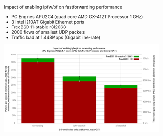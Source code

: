 Impact of enabling ipfw/pf on fastforwarding performance
  - PC Engines APU2C4 (quad core AMD GX-412T Processor 1 GHz)
  - 3 Intel i210AT Gigabit Ethernet ports
  - FreeBSD 11-stable r312663
  - 2000 flows of smallest UDP packets
  - Traffic load at 1.448Mpps (Gigabit line-rate)

![Impact of enabling ipfw/pf on forwarding performance on FreeBSD 11-stable](graph.png)

